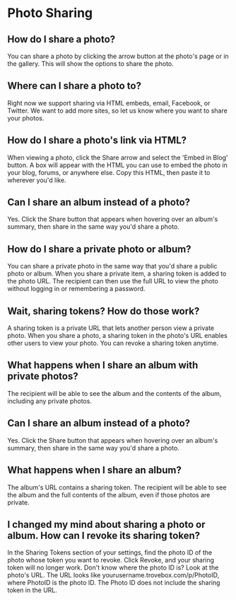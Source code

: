 Photo Sharing
=======================

## How do I share a photo?
You can share a photo by clicking the arrow button at the photo's page or in the gallery. This will show the options to share the photo.

## Where can I share a photo to?
Right now we support sharing via HTML embeds, email, Facebook, or Twitter. We want to add more sites, so let us know where you want to share your photos.

## How do I share a photo's link via HTML?
When viewing a photo, click the Share arrow and select the 'Embed in Blog' button. A box will appear with the HTML you can use to embed the photo in your blog, forums, or anywhere else. Copy this HTML, then paste it to wherever you'd like.

## Can I share an album instead of a photo?
Yes. Click the Share button that appears when hovering over an album's summary, then share in the same way you'd share a photo.

## How do I share a private photo or album?
You can share a private photo in the same way that you'd share a public photo or album. When you share a private item, a sharing token is added to the photo URL. The recipient can then use the full URL to view the photo without logging in or remembering a password.

## Wait, sharing tokens? How do those work?
A sharing token is a private URL that lets another person view a private photo. When you share a photo, a sharing token in the photo's URL enables other users to view your photo. You can revoke a sharing token anytime.

## What happens when I share an album with private photos?
The recipient will be able to see the album and the contents of the album, including any private photos.

## Can I share an album instead of a photo?
Yes. Click the Share button that appears when hovering over an album's summary, then share in the same way you'd share a photo.

## What happens when I share an album?
The album's URL contains a sharing token. The recipient will be able to see the album and the full contents of the album, even if those photos are private.

## I changed my mind about sharing a photo or album.  How can I revoke its sharing token?
In the Sharing Tokens section of your settings, find the photo ID of the photo whose token you want to revoke. Click Revoke, and your sharing token will no longer work.
Don't know where the photo ID is? Look at the photo's URL. The URL looks like yourusername.trovebox.com/p/PhotoID, where PhotoID is the photo ID. The Photo ID does not include the sharing token in the URL.

